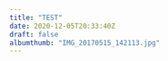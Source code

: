 ```yaml
---
title: "TEST"
date: 2020-12-05T20:33:40Z
draft: false
albumthumb: "IMG_20170515_142113.jpg"
---
```


